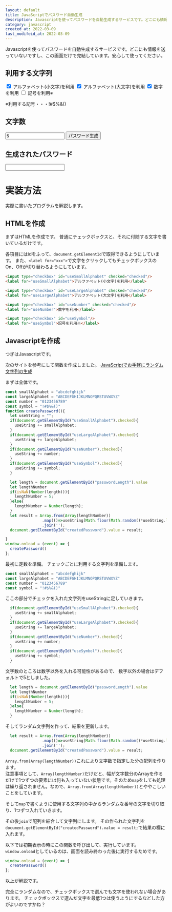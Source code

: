 ```yaml
---
layout: default
title: JavaScriptでパスワード自動生成
description: Javascriptを使ってパスワードを自動生成するサービスです。どこにも情報を送っていないですし、この画面だけで完結しています。安心して使ってください。
category: javascript
created_at: 2022-03-09
last_modifeid_at: 2022-03-09
---
```


<script>
  const smallAlphabet = "abcdefghijk"
  const largeAlphabet = "ABCDEFGHIJKLMNOPQRSTUVWXYZ"
  const number = "0123456789"
  const symbol = "!#$%&()"

  function createPassword(){
    let useString = "";
    if(document.getElementById("useSmallAlphabet").checked){
      useString += smallAlphabet;
    }
    if(document.getElementById("useLargeAlphabet").checked){
      useString += largeAlphabet;
    }
    if(document.getElementById("useNumber").checked){
      useString += number;
    }
    if(document.getElementById("useSymbol").checked){
      useString += symbol;
    }

    let length = document.getElementById("passwordLength").value
    let lengthNumber
    if(isNaN(Number(length))){
      lengthNumber = 5;
    }else{
      lengthNumber = Number(length);
    }
    let result = Array.from(Array(lengthNumber))
                  .map(()=>useString[Math.floor(Math.random()*useString.length)])
                  .join('');
    document.getElementById("createdPassword").value = result;

  }
  window.onload = (event) => {
    createPassword()
  };
</script>

Javascriptを使ってパスワードを自動生成するサービスです。どこにも情報を送っていないですし、この画面だけで完結しています。安心して使ってください。

## 利用する文字列

<input type="checkbox" id="useSmallAlphabet" checked="checked"/>
<label for="useSmallAlphabet">アルファベット(小文字)を利用</label>

<input type="checkbox" id="useLargeAlphabet" checked="checked"/>
<label for="useLargeAlphabet">アルファベット(大文字)を利用</label>

<input type="checkbox" id="useNumber" checked="checked"/>
<label for="useNumber">数字を利用</label>

<input type="checkbox" id="useSymbol"/>
<label for="useSymbol">記号を利用※</label>

※利用する記号・・・!#$%&()

## 文字数

<input type="text" id="passwordLength" value="5"/>

<input type="button" onclick="createPassword()" value="パスワード生成"/>

## 生成されたパスワード

<input type="text" id="createdPassword" readonly="readonly"/>

# 実装方法

実際に書いたプログラムを解説します。

## HTMLを作成

まずはHTMLを作成です。
普通にチェックボックスと、それに付随する文字を書いているだけです。

各項目にはidをふって、`document.getElementId`で取得できるようにしています。
また、`<label for="xxx">`で文字をクリックしてもチェックボックスのOn、Offが切り替わるようにしています。

```Html
<input type="checkbox" id="useSmallAlphabet" checked="checked"/>
<label for="useSmallAlphabet">アルファベット(小文字)を利用</label>

<input type="checkbox" id="useLargeAlphabet" checked="checked"/>
<label for="useLargeAlphabet">アルファベット(大文字)を利用</label>

<input type="checkbox" id="useNumber" checked="checked"/>
<label for="useNumber">数字を利用</label>

<input type="checkbox" id="useSymbol"/>
<label for="useSymbol">記号を利用※</label>
```

## Javascriptを作成

つぎはJavascriptです。

次のサイトを参考にして関数を作成しました。
[JavaScriptでお手軽にランダム文字列の生成](https://qiita.com/fukasawah/items/db7f0405564bdc37820e)

まずは全体です。

```Javascript
const smallAlphabet = "abcdefghijk"
const largeAlphabet = "ABCDEFGHIJKLMNOPQRSTUVWXYZ"
const number = "0123456789"
const symbol = "!#$%&()"
function createPassword(){
  let useString = "";
  if(document.getElementById("useSmallAlphabet").checked){
    useString += smallAlphabet;
  }
  if(document.getElementById("useLargeAlphabet").checked){
    useString += largeAlphabet;
  }
  if(document.getElementById("useNumber").checked){
    useString += number;
  }
  if(document.getElementById("useSymbol").checked){
    useString += symbol;
  }

  let length = document.getElementById("passwordLength").value
  let lengthNumber
  if(isNaN(Number(length))){
    lengthNumber = 5;
  }else{
    lengthNumber = Number(length);
  }
  let result = Array.from(Array(lengthNumber))
                .map(()=>useString[Math.floor(Math.random()*useString.length)])
                .join('');
  document.getElementById("createdPassword").value = result;

}
window.onload = (event) => {
  createPassword()
};
```

最初に定数を準備。
チェックごとに利用する文字列を準備します。

```Javascript
const smallAlphabet = "abcdefghijk"
const largeAlphabet = "ABCDEFGHIJKLMNOPQRSTUVWXYZ"
const number = "0123456789"
const symbol = "!#$%&()"
```

ここの部分でチェックを入れた文字列をuseStringに足していきます。
```Javascript
  if(document.getElementById("useSmallAlphabet").checked){
    useString += smallAlphabet;
  }
  if(document.getElementById("useLargeAlphabet").checked){
    useString += largeAlphabet;
  }
  if(document.getElementById("useNumber").checked){
    useString += number;
  }
  if(document.getElementById("useSymbol").checked){
    useString += symbol;
  }
```

文字数のところは数字以外を入れる可能性があるので、
数字以外の場合はデフォルトで5としました。
```Javascript
  let length = document.getElementById("passwordLength").value
  let lengthNumber
  if(isNaN(Number(length))){
    lengthNumber = 5;
  }else{
    lengthNumber = Number(length);
  }
```

そしてランダム文字列を作って、結果を更新します。
```Javascript
  let result = Array.from(Array(lengthNumber))
                .map(()=>useString[Math.floor(Math.random()*useString.length)])
                .join('');
  document.getElementById("createdPassword").value = result;
```

`Array.from(Array(lengthNumber))`これにより文字数で指定した分の配列を作ります。  
注意事項として、`Array(lengthNumber)`だけだと、幅が文字数分のArrayを作るだけで1つずつの要素には何も入っていない状態です。そのため`map`をしても処理は繰り返されません。なので、`Array.from(Array(lengthNumber))`とややこしいことをしています。

そして`map`で書くように使用する文字列の中からランダムな番号の文字を切り取り、1つずつ入れていきます。

その後`join`で配列を結合して文字列にします。
その作られた文字列を`document.getElementById("createdPassword").value = result;`で結果の欄に入れます。

以下では初期表示の時にこの関数を呼び出して、実行しています。
`window.onload`としているのは、画面を読み終わった後に実行するためです。
```Javascript
window.onload = (event) => {
  createPassword()
};
```

以上が解説です。

完全にランダムなので、チェックボックスで選んでも文字を使われない場合があります。
チェックボックスで選んだ文字を最低1つは使うようにするなどした方がよいのですかね？